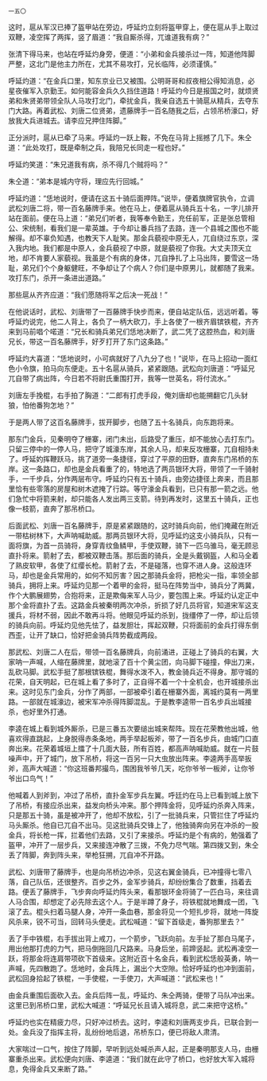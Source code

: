     一五〇 

   这时，扈从军汉已捧了盔甲站在旁边，呼延灼立刻将盔甲穿上，便在扈从手上取过双鞭，凌空挥了两挥，竖了眉道：“我自厮杀得，兀谁道我有病？”

   张清下得马来，也站在呼延灼身旁，便道：“小弟和金兵接杀过一阵，知道他阵脚严整，这北门是他主力所在，尤其不易攻打，兄长临阵，必须谨慎。”

   呼延灼道：“在金兵口里，知东京业已又被围。公明哥哥和叔夜相公得知消息，必星夜催军入京勤王。如何能容金兵久久挡住道路！呼延灼今日是报国之时，就烦贤弟和朱贤弟带领全队人马攻打北门，牵扰金兵，我亲自选五十骑扈从精兵，去夺东门大路。再着武松、刘唐二位贤弟，遗藤牌手一百名随我之后，占领吊桥濠口，好放我大兵进城去。请李应兄押住阵脚。”

   正分派时，扈从已牵了马来。呼延灼一跃上鞍，不免在马背上摇撼了几下。朱仝道：“此处攻打，既是牵制之兵，我陪兄长同走一程也好。”

   呼延灼笑道：“朱兄道我有病，杀不得几个贼将吗？”

   朱仝道：“弟本是城内守将，理应先行回城。”

   呼延灼道：“恁地说时，便请在这五十骑后面押阵。”说毕，便着旗牌官执令，立调武松刘唐二将，带一百名藤牌手来。他在马上，便着扈从骑兵五十名，一字儿排开站在面前。便在马上道：“弟兄们听者，我等奉令勤王，充任前军，正是张总管相公、宋统制，看我们是一辈英雄。于今却让番兵挡了去路，连一个县城之围也不能解得。却不辜负知遇，也教天下人耻笑。那金兵藐视中原无人，兀自绕过东京，深入我内地。我们都是中原人，金兵藐视了中原，就是藐视了你我。大丈夫顶天立地，却不肯要人家藐视。我虽是个有病的身体，兀自挣扎了上马出阵，要雪这一场耻，弟兄们个个身躯健旺，不争却让了个病人？你们是中原男儿，就都随了我来。攻打东门，杀开一条进出道路。”

   那些扈从齐齐应道：“我们愿随将军之后决一死战！”

   在他说话时，武松、刘唐带了一百藤牌手快步而来，便自站定队伍，远远听着。等呼延灼说完，他二人背上，各负了一柄大砍刀，手上各使了一根齐眉镔铁棍，齐齐来到马前唱个喏道：“兄长和骑兵弟兄们恁地决断了，武二凭了这腔热血，和刘唐兄长，带这一百名藤牌手，好歹打开了东门这条路。”

   呼延灼大喜道：“恁地说时，小可病就好了八九分了也！”说毕，在马上招动一面红色小令旗，拍马向东便走。五十名扈从骑兵，紧紧跟随。武松向刘唐道：“呼延兄兀自带了病出阵，今日若不将尉氏重围打开，我等一世英名，将付流水。”

   刘唐左手挽棍，右手拍了胸道：“二郎有打虎手段，俺刘唐却也能搠翻它几头豺狼，怕他番狗怎地？”

   于是两人带了这百名藤牌手，拔开脚步，也随了五十名骑兵，向东跑将来。

   那东门金兵，见秦明夺了栅寨，闭门未出，后路受了重压，却不能放心去打东门。只留三停中的一停人马，把守了城濠东岸，其余人马，却来反攻栅寨，兀自相持未了。呼延妁挥鞭跃马，挑了道旁一条捷径，穿过了平原的田野，直奔东门吊桥的东岸。这一条路口，却也是金兵看重了的，特地选了两员银环大将，带领了一千骑射手，一千步兵，分作两层布守。呼延灼只有五十骑兵，由旁边捷径上奔来，而且那里恰有些零落的房屋和树木遮掩了行踪。等守濠金兵看到，已只有那一箭之远。他们急忙中将箭来射，却只能各人发出两三支箭。待到再发时，这里五十骑兵，正也像一枝箭，直奔了那吊桥口。

   后面武松、刘唐一百名藤牌手，原是紧紧跟随的，这时骑兵向前，他们掩藏在附近一带枯树林下，大声呐喊助威。那两员银环大将，见呼延灼这支小骑兵队，只有一面将旗，为首一员骑将，身穿青纹鱼鳞甲，手使双鞭，骑下一匹乌骓马，毫无顾忌直扑将来。箭射了去，都被双鞭击落。那后面的骑兵，全是头戴钢盔，人和马全着了熟皮软甲，各使了红缨长枪。箭射了去，不是碰落，也穿不进人身。这般连环马，却也是金兵常用的，如何不知厉害？因之那骑兵金将，把枪尖一指，率领全部骑兵，拥将上来。呼延灼见那一个着甲的金将，挺马在阵势当中，骑兵分了两冀，作个大鹏展翅势，合抱将来，正是欺侮来军人马少，要包围上来。呼延灼认定正中那个金将直扑了去。这路金兵被秦明两次冲杀，折损了好几员将官，知道宋军这支援兵，将材不弱，因此不敢再斗将。他眼见呼延灼杀到，拢缰停了一停，却让后领的骑兵向前。呼延灼见他先怯了，益发胆壮，挥起双鞭，只将面前的金兵打得东倒西歪，让开了缺口，恰好把金骑兵阵势截成两段。

   那武松、刘唐二人在后，带领一百名藤牌兵，向前涌进，正碰上了骑兵的右翼，大家呐一声喊，人缩在藤牌里，就地滚了百十个黄尘团，向马脚下碰撞，伸出刀来，乱砍马脚。武松手挺了那根镔铁棍，舞得水泼不入，教金骑兵近不得身。那守城的花荣，自天明起，已在城上看了多时了，正自得不着一个十全机会，也开城接杀出来。这时见东门金兵，分作了两部，一部被牵引着在栅寨外面，离城约莫有一两里路。一部就在城濠边，被宋军冲杀得阵脚混乱。于是教李逵带一百名步兵出城接杀，也好里外打通。

   李逵在城上看到城外厮杀，已是三番五次要缒出城来帮阵。现在花荣教他出城，他喜欢得直跳起，上身脱得赤条条地，两手举起板斧，带了一百名步兵，由城门口直奔出来。花荣着城垣上擂了十几面大鼓，所有百姓，都高声呐喊助威。就在一片鼓噪声中，开了城门，放下吊桥，将这一百另一只大虫放出阵来。李逵两手高举扳斧，高声大喊道：“你这班番邦撮鸟，围困我爷爷几天，吃你爷爷一板斧，让你爷爷出口鸟气！”

   他喊着人到斧到，冲过了吊桥，直扑金军步兵左翼。呼廷灼在马上已看到城上放下了吊桥，有接应杀出来，益发向桥头冲来。那个押阵金将，见呼延灼杀奔入阵来，只是那五十骑，虽是被冲开了，他却不放松，引了一批骑兵来，只管拦住了呼延灼马头厮杀。他自已兀自不出马。见这批骑兵交锋上了，他独骑奔向另在冲杀的一股金兵，将长枪一挥，拦着他们去路，又引了来接杀。呼延灼是个有病的，勉强着了盔甲，冲开了一层步兵，又来接连冲散了三拨，不免力尽气喘。第四拨又到，朱仝丢了阵脚，奔到阵头来，举枪狂搠，兀自冲不开路。

   武松、刘唐带了藤牌手，也是向吊桥边冲杀，见这右翼金骑兵，已冲撞得七零八落，自己队伍，还很整齐。百步之外，金军步骑兵，却纷纷集合了数重，挡着去路。便丢了藤牌手，飞步奔向呼延灼阵头来，看那银环金将骑了一匹白马，来往调人马合围，却想定了必先除去这个人。于是半蹲了身子，将铁棍就地舞成一团，飞滚了去。棍头扫着马腿人身，冲开一条血巷，那金将见一个短扎步将，就地一阵旋风杀来，锐不可当，回转马头便走。武松喊道：“留下首级走，番狗那里去？”

   丢了手中铁棍，右手拔出背上戒刀，一个箭步，飞跃向前。左手扯了那白马尾子，用出他那打虎的力气，把马倒拖回几尺路来。马身后坐，前蹄竖起。武松再凌空一跃，将那金将连肩带项砍下首级来。这附近百十名金兵，看到武松恁般英勇，呐一声喊，先四散跑了。恁地时，金兵阵上，漏出个大空隙。恰好呼延灼也冲到面前，武松回身拾起了铁棍，一手使棍，一手使刀，大声喊道：“武松来也！”

   由金兵重围后面砍入去。金兵后阵一乱，呼延灼、朱仝两骑，便带了马队冲出来。这里已到吊桥口里，武松大喊道：“呼延兄长且请入城将息，武二来把守这桥。”

   呼延灼也实在精疲力尽，只好冲过桥去。这时，李逵和刘唐两支步兵，已联合到一处。金兵没了指挥主将，乱纷纷地后退，吊桥东口，便已将敌人肃清。

   大家喘过一口气，按住了阵脚，早听到远处喊杀声人起，正是秦明那支人马，由栅寨重杀出来。武松便向刘唐、李逵道：“我们就在此守了桥口，也好放大军入城将息，免得金兵又来断了路。”

